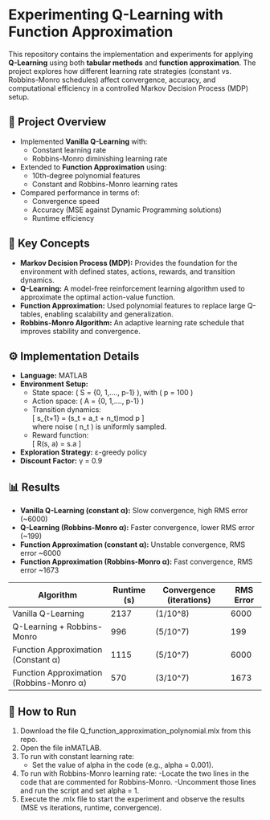 # Experimenting Q-Learning with Function Approximation

This repository contains the implementation and experiments for applying **Q-Learning** using both **tabular methods** and **function approximation**. The project explores how different learning rate strategies (constant vs. Robbins-Monro schedules) affect convergence, accuracy, and computational efficiency in a controlled Markov Decision Process (MDP) setup.  

## 📘 Project Overview
- Implemented **Vanilla Q-Learning** with:
  - Constant learning rate  
  - Robbins-Monro diminishing learning rate  
- Extended to **Function Approximation** using:
  - 10th-degree polynomial features  
  - Constant and Robbins-Monro learning rates  
- Compared performance in terms of:
  - Convergence speed  
  - Accuracy (MSE against Dynamic Programming solutions)  
  - Runtime efficiency  

## 🧩 Key Concepts
- **Markov Decision Process (MDP):** Provides the foundation for the environment with defined states, actions, rewards, and transition dynamics.  
- **Q-Learning:** A model-free reinforcement learning algorithm used to approximate the optimal action-value function.  
- **Function Approximation:** Used polynomial features to replace large Q-tables, enabling scalability and generalization.  
- **Robbins-Monro Algorithm:** An adaptive learning rate schedule that improves stability and convergence.  

## ⚙️ Implementation Details
- **Language:** MATLAB  
- **Environment Setup:**
  - State space: \( S = \{0, 1,...., p-1\} \), with \( p = 100 \)  
  - Action space: \( A = \{0, 1,...., p-1\} \)  
  - Transition dynamics:  
    \[
    s_{t+1} = (s_t + a_t + n_t)mod p
    \]  
    where noise \( n_t \) is uniformly sampled.  
  - Reward function:  
    \[
    R(s, a) = s.a
    \]  
- **Exploration Strategy:** ε-greedy policy  
- **Discount Factor:** γ = 0.9  

## 📊 Results
- **Vanilla Q-Learning (constant α):** Slow convergence, high RMS error (~6000)  
- **Q-Learning (Robbins-Monro α):** Faster convergence, lower RMS error (~199)  
- **Function Approximation (constant α):** Unstable convergence, RMS error ~6000  
- **Function Approximation (Robbins-Monro α):** Fast convergence, RMS error ~1673  

| Algorithm | Runtime (s) | Convergence (iterations) | RMS Error |
|-----------|-------------|---------------------------|-----------|
| Vanilla Q-Learning | 2137 | (1/10^8) | 6000 |
| Q-Learning + Robbins-Monro | 996 | (5/10^7\) | 199 |
| Function Approximation (Constant α) | 1115 | \(5/10^7\) | 6000 |
| Function Approximation (Robbins-Monro α) | 570 | \(3/10^7\) | 1673 |

## 🚀 How to Run
1. Download the file Q_function_approximation_polynomial.mlx from this repo.
2. Open the file inMATLAB.
3. To run with constant learning rate:
   - Set the value of alpha in the code (e.g., alpha = 0.001).
4. To run with Robbins-Monro learning rate:
   -Locate the two lines in the code that are commented for Robbins-Monro.
   -Uncomment those lines and run the script and set alpha = 1.
5. Execute the .mlx file to start the experiment and observe the results (MSE vs iterations, runtime, convergence).

